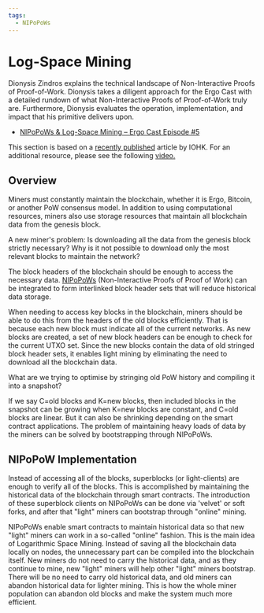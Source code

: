 ```yaml
---
tags:
  - NIPoPoWs
---
```

# Log-Space Mining

Dionysis Zindros explains the technical landscape of Non-Interactive Proofs of Proof-of-Work. Dionysis takes a diligent approach for the Ergo Cast with a detailed rundown of what Non-Interactive Proofs of Proof-of-Work truly are. Furthermore, Dionysis evaluates the operation, implementation, and impact that his primitive delivers upon. 

- [NIPoPoWs & Log-Space Mining – Ergo Cast Episode #5](https://ergocast.io/episode/NIPoPoWs-ergo-cast-episode-5/)


This section is based on a [recently published](https://eprint.iacr.org/2021/623.pdf) article by IOHK. For an additional resource, please see the following [video.](https://www.youtube.com/watch?v=s05ypkSC7gk)

## Overview

Miners must constantly maintain the blockchain, whether it is Ergo, Bitcoin, or another PoW consensus model. In addition to using computational resources, miners also use storage resources that maintain all blockchain data from the genesis block.

A new miner's problem: Is downloading all the data from the genesis block strictly necessary? Why is it not possible to download only the most relevant blocks to maintain the network?

The block headers of the blockchain should be enough to access the necessary data. [NIPoPoWs](https://NIPoPoWs.com/) (Non-Interactive Proofs of Proof of Work) can be integrated to form interlinked block header sets that will reduce historical data storage.

When needing to access key blocks in the blockchain, miners should be able to do this from the headers of the old blocks efficiently. That is because each new block must indicate all of the current networks. As new blocks are created, a set of new block headers can be enough to check for the current UTXO set. Since the new blocks contain the data of old stringed block header sets, it enables light mining by eliminating the need to download all the blockchain data.

What are we trying to optimise by stringing old PoW history and compiling it into a snapshot?

If we say C=old blocks and K=new blocks, then included blocks in the snapshot can be growing when K=new blocks are constant, and C=old blocks are linear. But it can also be shrinking depending on the smart contract applications. The problem of maintaining heavy loads of data by the miners can be solved by bootstrapping through NIPoPoWs. 


## NIPoPoW Implementation

Instead of accessing all of the blocks, superblocks (or light-clients) are enough to verify all of the blocks. This is accomplished by maintaining the historical data of the blockchain through smart contracts. The introduction of these superblock clients on NIPoPoWs can be done via 'velvet' or soft forks, and after that "light" miners can bootstrap through "online" mining.

NIPoPoWs enable smart contracts to maintain historical data so that new "light" miners can work in a so-called "online" fashion. This is the main idea of Logarithmic Space Mining. Instead of saving all the blockchain data locally on nodes, the unnecessary part can be compiled into the blockchain itself. New miners do not need to carry the historical data, and as they continue to mine, new "light" miners will help other "light" miners bootstrap. There will be no need to carry old historical data, and old miners can abandon historical data for lighter mining. This is how the whole miner population can abandon old blocks and make the system much more efficient.
